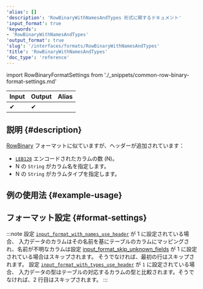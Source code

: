 ```yaml
---
'alias': []
'description': 'RowBinaryWithNamesAndTypes 形式に関するドキュメント'
'input_format': true
'keywords':
- 'RowBinaryWithNamesAndTypes'
'output_format': true
'slug': '/interfaces/formats/RowBinaryWithNamesAndTypes'
'title': 'RowBinaryWithNamesAndTypes'
'doc_type': 'reference'
---
```


import RowBinaryFormatSettings from './_snippets/common-row-binary-format-settings.md'

| Input | Output | Alias |
|-------|--------|-------|
| ✔     | ✔      |       |

## 説明 {#description}

[RowBinary](./RowBinary.md) フォーマットに似ていますが、ヘッダーが追加されています：

- [`LEB128`](https://en.wikipedia.org/wiki/LEB128) エンコードされたカラムの数 (N)。
- N の `String` がカラム名を指定します。
- N の `String` がカラムタイプを指定します。

## 例の使用法 {#example-usage}

## フォーマット設定 {#format-settings}

<RowBinaryFormatSettings/>

:::note
設定 [`input_format_with_names_use_header`](/operations/settings/settings-formats.md/#input_format_with_names_use_header) が 1 に設定されている場合、
入力データのカラムはその名前を基にテーブルのカラムにマッピングされ、名前が不明なカラムは設定 [input_format_skip_unknown_fields](/operations/settings/settings-formats.md/#input_format_skip_unknown_fields) が 1 に設定されている場合はスキップされます。
そうでなければ、最初の行はスキップされます。
設定 [`input_format_with_types_use_header`](/operations/settings/settings-formats.md/#input_format_with_types_use_header) が `1` に設定されている場合、
入力データの型はテーブルの対応するカラムの型と比較されます。そうでなければ、2 行目はスキップされます。
:::
